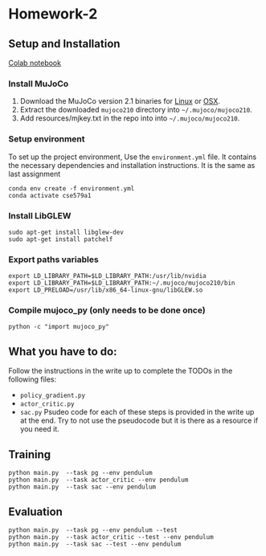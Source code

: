 # Homework-2

## Setup and Installation
[Colab notebook](https://colab.research.google.com/drive/1PmagnEr-OOMuIzNr25csAumyJ3Z6UpLQ?authuser=4)

### Install MuJoCo

1. Download the MuJoCo version 2.1 binaries for
   [Linux](https://mujoco.org/download/mujoco210-linux-x86_64.tar.gz) or
   [OSX](https://mujoco.org/download/mujoco210-macos-x86_64.tar.gz).
2. Extract the downloaded `mujoco210` directory into `~/.mujoco/mujoco210`.
3. Add resources/mjkey.txt in the repo into into `~/.mujoco/mujoco210`.

### Setup environment

To set up the project environment, Use the `environment.yml` file. It contains the necessary dependencies and installation instructions. It is the same as last assignment

    conda env create -f environment.yml
    conda activate cse579a1

### Install LibGLEW

    sudo apt-get install libglew-dev
    sudo apt-get install patchelf
    
### Export paths variables

    export LD_LIBRARY_PATH=$LD_LIBRARY_PATH:/usr/lib/nvidia
    export LD_LIBRARY_PATH=$LD_LIBRARY_PATH:~/.mujoco/mujoco210/bin
    export LD_PRELOAD=/usr/lib/x86_64-linux-gnu/libGLEW.so
    
### Compile mujoco_py (only needs to be done once)
    python -c "import mujoco_py"
## What you have to do:
Follow the instructions in the write up to complete the TODOs in the following files:
- `policy_gradient.py`
- `actor_critic.py`
- `sac.py`
Psudeo code for each of these steps is provided in the write up at the end. Try to not use the pseudocode 
but it is there as a resource if you need it.
## Training
    python main.py  --task pg --env pendulum
    python main.py  --task actor_critic --env pendulum
    python main.py  --task sac --env pendulum
       
    

## Evaluation
    python main.py  --task pg --env pendulum --test
    python main.py  --task actor_critic --test --env pendulum
    python main.py  --task sac --test --env pendulum
    

